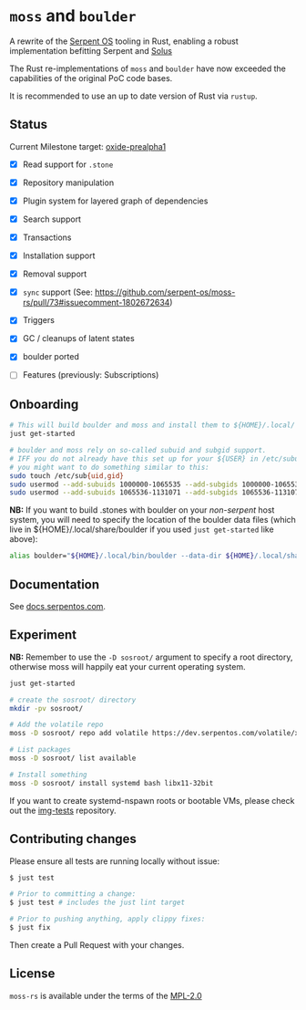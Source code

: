 # `moss` and `boulder`

A rewrite of the [Serpent OS](https://serpentos.com) tooling in Rust, enabling a robust implementation befitting Serpent and [Solus](https://getsol.us)

The Rust re-implementations of `moss` and `boulder` have now exceeded the capabilities of the original PoC code bases.

It is recommended to use an up to date version of Rust via `rustup`.


## Status

Current Milestone target: [oxide-prealpha1](https://github.com/serpent-os/moss/milestone/1)

 - [x] Read support for `.stone`
 - [x] Repository manipulation
 - [x] Plugin system for layered graph of dependencies
 - [x] Search support
 - [x] Transactions
 - [x] Installation support
 - [x] Removal support
 - [x] `sync` support (See: https://github.com/serpent-os/moss-rs/pull/73#issuecomment-1802672634)
 - [x] Triggers
 - [x] GC / cleanups of latent states
 - [x] boulder ported
 - [ ] Features (previously: Subscriptions)


## Onboarding

```bash
# This will build boulder and moss and install them to ${HOME}/.local/ by default
just get-started

# boulder and moss rely on so-called subuid and subgid support.
# IFF you do not already have this set up for your ${USER} in /etc/subuid and /etc/subuid
# you might want to do something similar to this:
sudo touch /etc/sub{uid,gid}
sudo usermod --add-subuids 1000000-1065535 --add-subgids 1000000-1065535 root
sudo usermod --add-subuids 1065536-1131071 --add-subgids 1065536-1131071 ${USER}
```

**NB:** If you want to build .stones with boulder on your _non-serpent_ host system, you will need to specify the
location of the boulder data files (which live in ${HOME}/.local/share/boulder if you used `just get-started` like above):

```bash
alias boulder="${HOME}/.local/bin/boulder --data-dir ${HOME}/.local/share/boulder --config-dir ${HOME}/.local/share/boulder"
```


## Documentation

See [docs.serpentos.com](https://docs.serpentos.com/).


## Experiment

**NB:** Remember to use the `-D sosroot/` argument to specify a root directory, otherwise moss will happily
eat your current operating system.


```bash
just get-started

# create the sosroot/ directory
mkdir -pv sosroot/

# Add the volatile repo
moss -D sosroot/ repo add volatile https://dev.serpentos.com/volatile/x86_64/stone.index

# List packages
moss -D sosroot/ list available

# Install something
moss -D sosroot/ install systemd bash libx11-32bit
```

If you want to create systemd-nspawn roots or bootable VMs, please check out the [img-tests](https://github.com/serpent-os/img-tests) repository.


## Contributing changes

Please ensure all tests are running locally without issue:

```bash
$ just test

# Prior to committing a change:
$ just test # includes the just lint target

# Prior to pushing anything, apply clippy fixes:
$ just fix
```

Then create a Pull Request with your changes.

## License

`moss-rs` is available under the terms of the [MPL-2.0](https://spdx.org/licenses/MPL-2.0.html)
